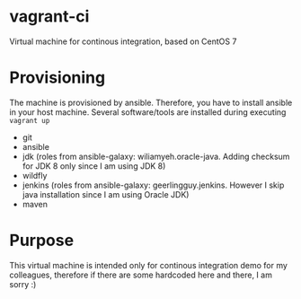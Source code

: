 # vagrant-ci
Virtual machine for continous integration, based on CentOS 7

# Provisioning
The machine is provisioned by ansible. Therefore, you have to install ansible in your host machine.
Several software/tools are installed during executing ``vagrant up``
* git 
* ansible
* jdk (roles from ansible-galaxy: wiliamyeh.oracle-java. Adding checksum for JDK 8 only since I am using JDK 8)
* wildfly 
* jenkins (roles from ansible-galaxy: geerlingguy.jenkins. However I skip java installation since I am using Oracle JDK)
* maven

# Purpose
This virtual machine is intended only for continous integration demo for my colleagues, 
therefore if there are some hardcoded here and there, I am sorry :)
